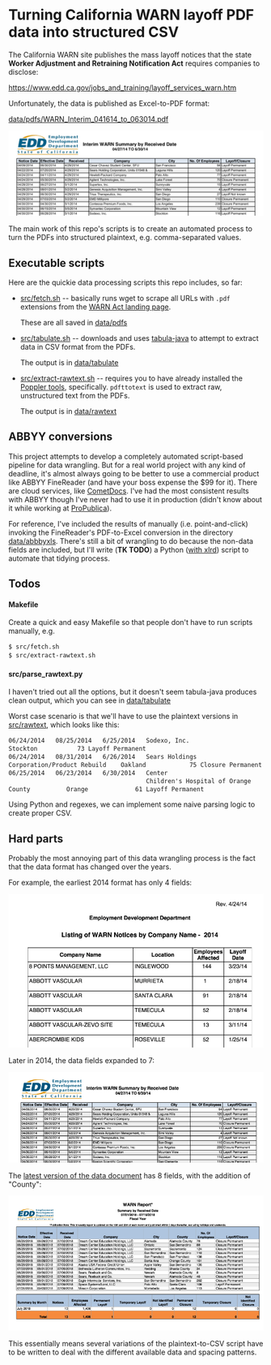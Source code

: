 # Turning California WARN layoff PDF data into structured CSV


The California WARN site publishes the mass layoff notices that the state **Worker Adjustment and Retraining Notification Act** requires companies to disclose:

https://www.edd.ca.gov/jobs_and_training/layoff_services_warn.htm

Unfortunately, the data is published as Excel-to-PDF format:

[data/pdfs/WARN_Interim_041614_to_063014.pdf](data/pdfs/WARN_Interim_041614_to_063014.pdf)

<a href="data/pdfs/WARN_Interim_041614_to_063014.pdf">
<img src="_assets/images/warn-interim-2014-04-page-3.png" alt="warn-interim-2014-04-page-3.png">    
</a>


The main work of this repo's scripts is to create an automated process to turn the PDFs into structured plaintext, e.g. comma-separated values.


## Executable scripts

Here are the quickie data processing scripts this repo includes, so far:


- [src/fetch.sh](src/fetch.sh) -- basically runs wget to scrape all URLs with `.pdf` extensions from the [WARN Act landing page](https://www.edd.ca.gov/jobs_and_training/layoff_services_warn.htm). 

    These are all saved in [data/pdfs](data/pdfs)

- [src/tabulate.sh](src/tabulate.sh) -- downloads and uses [tabula-java](https://github.com/tabulapdf/tabula-java) to attempt to extract data in CSV format from the PDFs. 

    The output is in [data/tabulate](data/tabulate)

- [src/extract-rawtext.sh](src/extract-rawtext.sh) -- requires you to have already installed the [Poppler tools](https://poppler.freedesktop.org/), specifically. `pdfttotext` is used to extract raw, unstructured text from the PDFs.

    The output is in [data/rawtext](data/rawtext)    

## ABBYY conversions

This project attempts to develop a completely automated script-based pipeline for data wrangling. But for a real world project with any kind of deadline, it's almost always going to be better to use a commercial product like ABBYY FineReader (and have your boss expense the $99 for it). There are cloud services, like [CometDocs](https://www.cometdocs.com/). I've had the most consistent results with ABBYY though I've never had to use it in production (didn't know about it while working at [ProPublica](https://www.propublica.org/nerds/turning-pdfs-to-text-doc-dollars-guide)).

For reference, I've included the results of manually (i.e. point-and-click)  invoking the FineReader's PDF-to-Excel conversion in the directory [data/abbbyxls](data/abbbyxls). There's still a bit of wrangling to do because the non-data fields are included, but I'll write (**TK TODO**) a Python ([with xlrd](https://github.com/python-excel/xlrd)) script to automate that tidying process.





## Todos

#### Makefile

Create a quick and easy Makefile so that people don't have to run scripts manually, e.g.

```sh
$ src/fetch.sh
$ src/extract-rawtext.sh
```

#### src/parse_rawtext.py

I haven't tried out all the options, but it doesn't seem tabula-java produces clean output, which you can see in [data/tabulate](data/tabulate)

Worst case scenario is that we'll have to use the plaintext versions in [src/rawtext](src/rawtext), which looks like this: 

```
06/24/2014   08/25/2014   6/25/2014   Sodexo, Inc.                                  Stockton           73 Layoff Permanent
06/24/2014   08/31/2014   6/26/2014   Sears Holdings Corporation/Product Rebuild    Oakland            75 Closure Permanent
06/25/2014   06/23/2014   6/30/2014   Center
                                      Children's Hospital of Orange County          Orange             61 Layoff Permanent
```




Using Python and regexes, we can implement some naive parsing logic to create proper CSV.




## Hard parts

Probably the most annoying part of this data wrangling process is the fact that the data format has changed over the years.

For example, the earliest 2014 format has only 4 fields:

<a href="data/pdfs/eddwarncn14.pdf">
<img src="_assets/images/2014-format.png" alt="2014-format.png">
</a>

Later in 2014, the data fields expanded to 7:


<a href="data/pdfs/WARN_Interim_041614_to_063014.pdf">
    <img src="_assets/images/2014-later-format.png" alt="2014-later-format.png">
</a>

The [latest version of the data document](data/pdfs/WARN-Report-for-7-1-2018-to-07-10-2018.pdf) has 8 fields, with the addition of "County":


<a href="data/pdfs/WARN-Report-for-7-1-2018-to-07-10-2018.pdf">
    <img src="_assets/images/2018-07-format.png" alt="2018-07-format.png">
</a>

This essentially means several variations of the plaintext-to-CSV script have to be written to deal with the different available data and spacing patterns.



